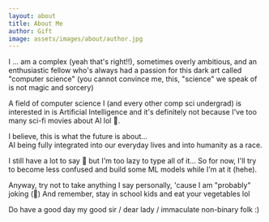 ```yaml
---
layout: about
title: About Me
author: Gift
image: assets/images/about/author.jpg
---
```


I  ...  am a complex (yeah that's right!!), sometimes overly ambitious, and an enthusiastic fellow who's always had a passion for this dark art called "computer science" (you cannot convince me, this, "science" we speak of is not magic and sorcery)

A field of computer science I (and every other comp sci undergrad) is interested in is Artificial Intelligence and it's definitely not because I've too many sci-fi movies about AI lol 👀.  
    
I believe, this is what the future is about...  
AI being fully integrated into our everyday lives and into humanity as a race.  

I still have a lot to say 🙂 but I'm too lazy to type all of it... So for now, I'll try to become less confused and build some ML models while I'm at it (hehe).  

Anyway, try not to take anything I say personally, 'cause I am "probably" joking (👀)
And remember, stay in school kids and eat your vegetables lol  

Do have a good day my good sir / dear lady / immaculate non-binary folk :)

